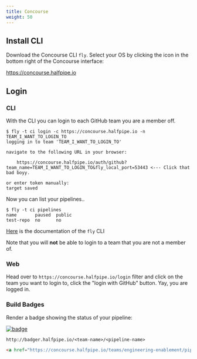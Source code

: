 ```yaml
---
title: Concourse
weight: 50
---
```


## Install CLI
Download the Concourse CLI `fly`. Select your OS by clicking the icon in the bottom right of the Concourse interface:

<https://concourse.halfpipe.io>

## Login

### CLI
With the CLI you can login to each GitHub team you are a member off.

```
$ fly -t ci login -c https://concourse.halfpipe.io -n TEAM_I_WANT_TO_LOGIN_TO
logging in to team 'TEAM_I_WANT_TO_LOGIN_TO'

navigate to the following URL in your browser:

    https://concourse.halfpipe.io/auth/github?team_name=TEAM_I_WANT_TO_LOGIN_TO&fly_local_port=53443 <--- Click that bad boyy.

or enter token manually:
target saved
```

Now you can list your pipelines..

```
$ fly -t ci pipelines
name       paused  public
test-repo  no      no
```

[Here](https://concourse-ci.org.org/fly.html) is the documentation of the `fly` CLI

Note that you will **not** be able to login to a team that you are not a member of.

### Web
Head over to `https://concourse.halfpipe.io/login` filter and click on the team you want to login to, click the "login with GitHub" button. Yay, you are logged in.


### Build Badges

Render a badge showing the status of your pipeline:

<a href="https://concourse.halfpipe.io/teams/engineering-enablement/pipelines/halfpipe-docs"><img src="http://badger.halfpipe.io/engineering-enablement/halfpipe-docs" title="badge" style="margin:0"></a>

`http://badger.halfpipe.io/<team-name>/<pipeline-name>`

```html
<a href="https://concourse.halfpipe.io/teams/engineering-enablement/pipelines/halfpipe-docs"><img src="http://badger.halfpipe.io/engineering-enablement/halfpipe-docs" title="badge"></a>
```
